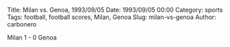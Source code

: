 Title: Milan vs. Genoa, 1993/09/05
Date: 1993/09/05 00:00
Category: sports
Tags: football, football scores, Milan, Genoa
Slug: milan-vs-genoa
Author: carbonero


Milan 1 - 0 Genoa
